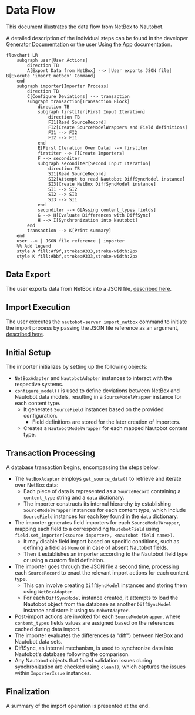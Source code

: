 # Data Flow

This document illustrates the data flow from NetBox to Nautobot.

A detailed description of the individual steps can be found in the developer [Generator Documentation](./generator.md#stages) or the user [Using the App](../user/app_use_cases.md) documentation.

```mermaid
flowchart LR
    subgraph user[User Actions]
        direction TB
        A[Export Data from NetBox] --> |User exports JSON file| B[Execute 'import_netbox' Command]
    end
    subgraph importer[Importer Process]
        direction TB
        C[Configure Deviations] --> transaction
        subgraph transaction[Transaction Block]
            direction TB
            subgraph firstiter[First Input Iteration]
                direction TB
                FI1[Read SourceRecord]
                FI2[Create SourceModelWrappers and Field definitions]
                FI1 --> FI2
                FI2 --> FI1
            end
            E[First Iteration Over Data] --> firstiter
            firstiter --> F[Create Importers]
            F --> seconditer
            subgraph seconditer[Second Input Iteration]
                direction TB
                SI1[Read SourceRecord]
                SI2[Attempt to read Nautobot DiffSyncModel instance]
                SI3[Create NetBox DiffSyncModel instance]
                SI1 --> SI2
                SI2 --> SI3
                SI3 --> SI1
            end
            seconditer --> G[Assing content_types fields]
            G --> H[Evaluate Differences with DiffSync]
            H --> I[Synchronization into Nautobot]
        end
        transaction --> K[Print summary]
    end
    user --> | JSON file reference | importer
    %% Add legend
    style A fill:#f9f,stroke:#333,stroke-width:2px
    style K fill:#bbf,stroke:#333,stroke-width:2px
```

## Data Export

The user exports data from NetBox into a JSON file, [described here](../user/app_use_cases.md#getting-a-data-export-from-netbox).
   
## Import Execution

The user executes the `nautobot-server import_netbox` command to initiate the import process by passing the JSON file reference as an argument, [described here](../user/app_use_cases.md#importing-data-into-nautobot).

## Initial Setup

The importer initializes by setting up the following objects:

- `NetBoxAdapter` and `NautobotAdapter` instances to interact with the respective systems.
- `configure_model()` is used to define deviations between NetBox and Nautobot data models, resulting in a `SourceModelWrapper` instance for each content type.
    - It generates `SourceField` instances based on the provided configuration.
        - Field definitions are stored for the later creation of importers.
    - Creates a `NautobotModelWrapper` for each mapped Nautobot content type.

## Transaction Processing

A database transaction begins, encompassing the steps below:

- The `NetBoxAdapter` employs `get_source_data()` to retrieve and iterate over NetBox data:
    - Each piece of data is represented as a `SourceRecord` containing a `content_type` string and a `data` dictionary.
    - The importer constructs its internal hierarchy by establishing `SourceModelWrapper` instances for each content type, which include `SourceField` instances for each key found in the `data` dictionary.
- The importer generates field importers for each `SourceModelWrapper`, mapping each field to a corresponding `NautobotField` using `field.set_importer(<source importer>, <nautobot field name>)`.
    - It may disable field import based on specific conditions, such as defining a field as `None` or in case of absent Nautobot fields.
    - Then it establishes an importer according to the Nautobot field type or using a custom field definition.
- The importer goes through the JSON file a second time, processing each `SourceRecord` to enact the relevant import actions for each content type.
    - This can involve creating `DiffSyncModel` instances and storing them using `NetBoxAdapter`.
    - For each `DiffSyncModel` instance created, it attempts to load the Nautobot object from the database as another `DiffSyncModel` instance and store it using `NautobotAdapter`.
- Post-import actions are invoked for each `SourceModelWrapper`, where `content_types` fields values are assigned based on the references cached during data import.
- The importer evaluates the differences (a "diff") between NetBox and Nautobot data sets.
- DiffSync, an internal mechanism, is used to synchronize data into Nautobot's database following the comparison.
- Any Nautobot objects that faced validation issues during synchronization are checked using `clean()`, which captures the issues within `ImporterIssue` instances.

## Finalization

A summary of the import operation is presented at the end.
